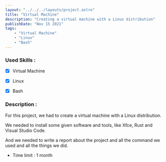 ```yaml
---
layout: "../../../layouts/project.astro"
title: "Virtual Machine"
description: "Creating a virtual machine with a Linux distribution"
publishDate: "Nov 15 2021"
tags:
    - "Virtual Machine"
    - "Linux"
    - "Bash"
---
```


### Used Skills :

-   [x] Virtual Machine
-   [x] Linux
-   [x] Bash


### Description :

For this project, we had to create a virtual machine with a Linux distribution.

We needed to install some given software and tools, like Xfce, Rust and Visual Studio Code.

And we needed to write a report about the project and all the command we used and all the things we did.

- Time limit : 1 month